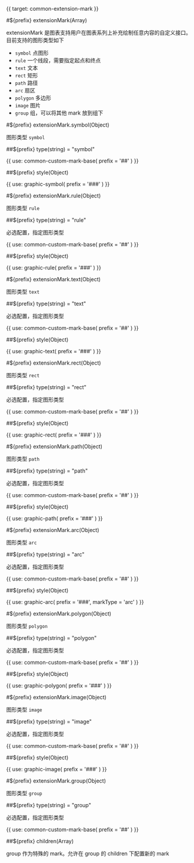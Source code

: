 {{ target: common-extension-mark }}

<!-- IExtensionMarkSpec -->

#${prefix} extensionMark(Array)

extensionMark 是图表支持用户在图表系列上补充绘制任意内容的自定义接口。目前支持的图形类型如下

- `symbol` 点图形
- `rule` 一个线段，需要指定起点和终点
- `text` 文本
- `rect` 矩形
- `path` 路径
- `arc` 扇区
- `polygon` 多边形
- `image` 图片
- `group` 组，可以将其他 mark 放到组下

#${prefix} extensionMark.symbol(Object)

图形类型 `symbol`

##${prefix} type(string) = "symbol"

{{ use: common-custom-mark-base(
  prefix = '##'
) }}

##${prefix} style(Object)

{{ use: graphic-symbol(
  prefix = '###'
) }}

#${prefix} extensionMark.rule(Object)

图形类型 `rule`

##${prefix} type(string) = "rule"

必选配置，指定图形类型

{{ use: common-custom-mark-base(
  prefix = '##'
) }}

##${prefix} style(Object)

{{ use: graphic-rule(
  prefix = '###'
) }}

#${prefix} extensionMark.text(Object)

图形类型 `text`

##${prefix} type(string) = "text"

必选配置，指定图形类型

{{ use: common-custom-mark-base(
  prefix = '##'
) }}

##${prefix} style(Object)

{{ use: graphic-text(
  prefix = '###'
) }}

#${prefix} extensionMark.rect(Object)

图形类型 `rect`

##${prefix} type(string) = "rect"

必选配置，指定图形类型

{{ use: common-custom-mark-base(
  prefix = '##'
) }}

##${prefix} style(Object)

{{ use: graphic-rect(
  prefix = '###'
) }}

#${prefix} extensionMark.path(Object)

图形类型 `path`

##${prefix} type(string) = "path"

必选配置，指定图形类型

{{ use: common-custom-mark-base(
  prefix = '##'
) }}

##${prefix} style(Object)

{{ use: graphic-path(
  prefix = '###'
) }}

#${prefix} extensionMark.arc(Object)

图形类型 `arc`

##${prefix} type(string) = "arc"

必选配置，指定图形类型

{{ use: common-custom-mark-base(
  prefix = '##'
) }}

##${prefix} style(Object)

{{ use: graphic-arc(
  prefix = '###',
  markType = 'arc'
) }}

#${prefix} extensionMark.polygon(Object)

图形类型 `polygon`

##${prefix} type(string) = "polygon"

必选配置，指定图形类型

{{ use: common-custom-mark-base(
  prefix = '##'
) }}

##${prefix} style(Object)

{{ use: graphic-polygon(
  prefix = '###'
) }}

#${prefix} extensionMark.image(Object)

图形类型 `image`

##${prefix} type(string) = "image"

必选配置，指定图形类型

{{ use: common-custom-mark-base(
  prefix = '##'
) }}

##${prefix} style(Object)

{{ use: graphic-image(
  prefix = '###'
) }}

#${prefix} extensionMark.group(Object)

图形类型 `group`

##${prefix} type(string) = "group"

必选配置，指定图形类型

{{ use: common-custom-mark-base(
  prefix = '##'
) }}

##${prefix} children(Array)

group 作为特殊的 mark。允许在 group 的 children 下配置新的 mark
